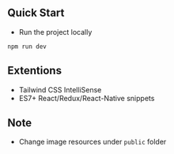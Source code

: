 ## Quick Start
- Run the project locally
```
npm run dev
```
## Extentions
- Tailwind CSS IntelliSense
- ES7+ React/Redux/React-Native snippets

## Note
- Change image resources under `public` folder
